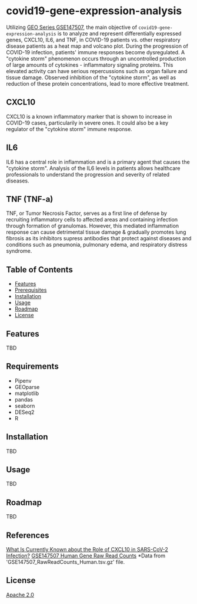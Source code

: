 # covid19-gene-expression-analysis

Utilizing [GEO Series GSE147507](https://www.ncbi.nlm.nih.gov/geo/query/acc.cgi?acc=GSE147507), the main objective of `covid19-gene-expression-analysis` is to analyze and represent differentially expressed genes, CXCL10, IL6, and TNF, in COVID-19 patients vs. other respiratory disease patients as a heat map and volcano plot. During the progression of COVID-19 infection, patients' immune responses become dysregulated. A "cytokine storm" phenomenon occurs through an uncontrolled production of large amounts of cytokines - inflammatory signaling proteins. This elevated activity can have serious repercussions such as organ failure and tissue damage. Observed inhibition of the "cytokine storm", as well as reduction of these protein concentrations, lead to more effective treatment.

## CXCL10

CXCL10 is a known inflammatory marker that is shown to increase in COVID-19 cases, particularily in severe ones. It could also be a key regulator of the "cytokine storm" immune response.

## IL6

IL6 has a central role in inflammation and is a primary agent that causes the "cytokine storm". Analysis of the IL6 levels in patients allows healthcare professionals to understand the progression and severity of related diseases.

## TNF (TNF-a)

TNF, or Tumor Necrosis Factor, serves as a first line of defense by recruiting inflammatory cells to affected areas and containing infection through formation of granulomas. However, this mediated inflammation response can cause detrimental tissue damage & gradually promotes lung fibrosis as its inhibitors supress antibodies that protect against diseases and conditions such as pneumonia, pulmonary edema, and respiratory distress syndrome.

## Table of Contents

- [Features](#features)
- [Prerequisites](#prerequisites)
- [Installation](#installation)
- [Usage](#usage)
- [Roadmap](#roadmap)
- [License](#license)

## Features
TBD

## Requirements
- Pipenv
- GEOparse
- matplotlib
- pandas
- seaborn
- DESeq2
- R

## Installation

TBD

## Usage
TBD

## Roadmap
TBD

## References
[What Is Currently Known about the Role of CXCL10 in SARS-CoV-2 Infection?](https://pmc.ncbi.nlm.nih.gov/articles/PMC8998241/)
[GSE147507 Human Gene Raw Read Counts](https://www.ncbi.nlm.nih.gov/geo/download/?acc=GSE147507)
*Data from 'GSE147507_RawReadCounts_Human.tsv.gz' file.

## License
[Apache 2.0](https://choosealicense.com/licenses/apache-2.0/)